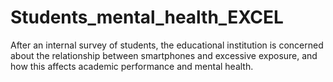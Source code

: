 # Students_mental_health_EXCEL
After an internal survey of students, the educational institution is concerned about the relationship between smartphones and excessive exposure, and how this affects academic performance and mental health.

